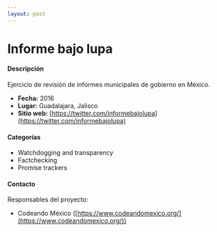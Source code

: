 ```yaml
---
layout: post
---
```


# Informe bajo lupa

#### Descripción

Ejercicio de revisión de informes municipales de gobierno en México.

- **Fecha:** 2016
- **Lugar:** Guadalajara, Jalisco
- **Sitio web:** [https://twitter.com/informebajolupa](https://twitter.com/informebajolupa)

#### Categorías

* Watchdogging and transparency
* Factchecking
* Promise trackers

#### Contacto

Responsables del proyecto:

- Codeando México  ([https://www.codeandomexico.org/](https://www.codeandomexico.org/))
